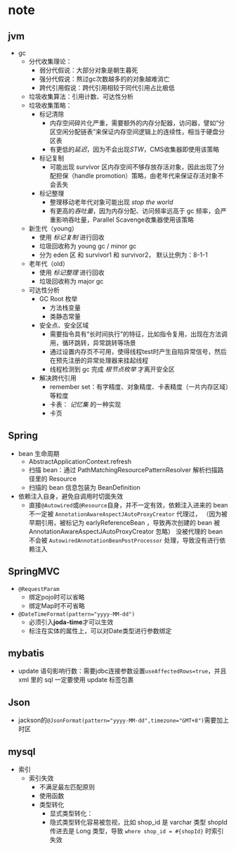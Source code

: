 # note

## jvm

- gc
  - 分代收集理论：
    - 弱分代假说：大部分对象是朝生暮死
    - 强分代假说：熬过gc次数越多的的对象越难消亡
    - 跨代引用假说：跨代引用相较于同代引用占比极低
  - 垃圾收集算法：引用计数、可达性分析
  - 垃圾收集策略：
    - 标记清除
      - 内存空间碎片化严重，需要额外的内存分配器，访问器，譬如“分区空闲分配链表”来保证内存空间逻辑上的连续性，相当于硬盘分区表
      - 有更低的*延迟*，因为不会出现*STW*，CMS收集器即使用该策略
    - 标记复制
      - 可能出现 survivor 区内存空间不够存放存活对象，因此出现了分配担保（handle promotion）策略，由老年代来保证存活对象不会丢失
    - 标记整理
      - 整理移动老年代对象可能出现 *stop the world*
      - 有更高的*吞吐量*，因为内存分配、访问频率远高于 gc 频率，会严重影响吞吐量，Parallel Scavenge收集器使用该策略
  - 新生代（young）
    - 使用 *标记复制* 进行回收
    - 垃圾回收称为 young gc / minor gc
    - 分为 eden 区 和 survivor1 和 survivor2， 默认比例为：8-1-1
  - 老年代（old）
    - 使用 *标记整理* 进行回收
    - 垃圾回收称为 major gc
  - 可达性分析
    - GC Root 枚举
      - 方法栈变量
      - 类静态常量
    - 安全点、安全区域
      - 需要指令具有“长时间执行”的特征，比如指令复用，出现在方法调用，循环跳转，异常跳转等场景
      - 通过设置内存页不可用，使得线程test时产生自陷异常信号，然后在预先注册的异常处理器来挂起线程
      - 线程检测到 gc 完成 *根节点枚举* 才离开安全区
    - 解决跨代引用
      - remember set：有字精度、对象精度、卡表精度（一片内存区域）等粒度
      - 卡表： *记忆集* 的一种实现
      - 卡页

## Spring

- bean 生命周期
  - AbstractApplicationContext.refresh
  - 扫描 bean：通过 PathMatchingResourcePatternResolver 解析扫描路径里的 Resource
  - 扫描的 bean 信息包装为 BeanDefinition
- 依赖注入自身，避免自调用时切面失效
  - 直接`@Autowired`或`@Resource`自身，并不一定有效，依赖注入进来的 bean 不一定被 `AnnotationAwareAspectJAutoProxyCreator` 代理过，
  （因为被早期引用，被标记为 earlyReferenceBean ，导致再次创建的 bean 被 AnnotationAwareAspectJAutoProxyCreator 忽略）
  没被代理的 bean 不会被 `AutowiredAnnotationBeanPostProcessor` 处理，导致没有进行依赖注入

## SpringMVC

- `@RequestParam`
  - 绑定pojo时可以省略
  - 绑定Map时不可省略
- `@DateTimeFormat(pattern="yyyy-MM-dd")`
  - 必须引入**joda-time**才可以生效
  - 标注在实体的属性上，可以对Date类型进行参数绑定

## mybatis

- update 语句影响行数：需要jdbc连接参数设置`useAffectedRows=true`，并且 xml 里的 sql 一定要使用 update 标签包裹

## Json

- jackson的`@JsonFormat(pattern="yyyy-MM-dd",timezone="GMT+8")`需要加上时区

## mysql

- 索引
  - 索引失效
    - 不满足最左匹配原则
    - 使用函数
    - 类型转化
      - 显式类型转化：
      - 隐式类型转化容易被忽视，比如 shop_id 是 varchar 类型 shopId 传进去是 Long 类型，导致 `where shop_id = #{shopId}` 时索引失效
